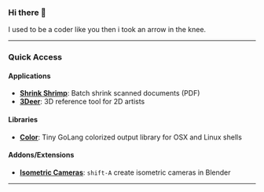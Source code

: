 ### Hi there 👋

I used to be a coder like you then i took an arrow in the knee.

----
### Quick Access
#### Applications

* [**Shrink Shrimp**](https://github.com/sudo-bcli/shrink-shrimp): Batch shrink scanned documents (PDF)
* [**3Deer**](https://github.com/sudo-bcli/3deer): 3D reference tool for 2D artists

#### Libraries

* [**Color**](https://github.com/sudo-bcli/color):  Tiny GoLang colorized output library for OSX and Linux shells


#### Addons/Extensions

* [**Isometric Cameras**](https://github.com/sudo-bcli/isometric-cameras): `shift-A` create isometric cameras in Blender

----
